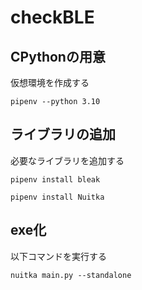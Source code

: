 # checkBLE

## CPythonの用意

仮想環境を作成する

    pipenv --python 3.10

## ライブラリの追加

必要なライブラリを追加する

    pipenv install bleak

    pipenv install Nuitka

## exe化

以下コマンドを実行する

    nuitka main.py --standalone